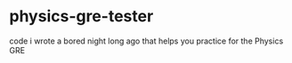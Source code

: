 physics-gre-tester
==================

code i wrote a bored night long ago that helps you practice for the Physics GRE 
